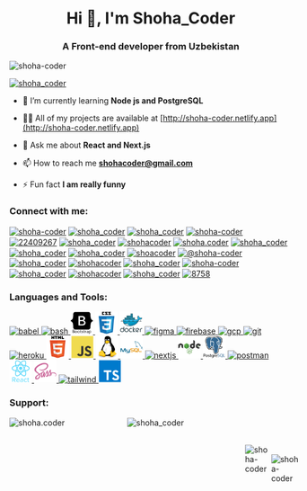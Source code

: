 <h1 align="center">Hi 👋, I'm Shoha_Coder</h1>

<h3 align="center">A Front-end developer from Uzbekistan</h3>

<p align="left"> <img src="https://komarev.com/ghpvc/?username=shoha-coder&label=Profile%20views&color=0e75b6&style=flat" alt="shoha-coder" /> </p>

<p align="left"> <a href="https://twitter.com/shoha_coder" target="blank"><img src="https://img.shields.io/twitter/follow/shoha_coder?logo=twitter&style=for-the-badge" alt="shoha_coder" /></a> </p>

- 🌱 I’m currently learning **Node js and PostgreSQL**

- 👨‍💻 All of my projects are available at [http://shoha-coder.netlify.app](http://shoha-coder.netlify.app)

- 💬 Ask me about **React and Next.js**

- 📫 How to reach me **shohacoder@gmail.com**

- ⚡ Fun fact **I am really funny**

<h3 align="left">Connect with me:</h3>
<p align="left">
<a href="https://codepen.io/shoha-coder" target="blank"><img align="center" src="https://raw.githubusercontent.com/rahuldkjain/github-profile-readme-generator/master/src/images/icons/Social/codepen.svg" alt="shoha-coder" height="30" width="40" /></a>
<a href="https://dev.to/shoha_coder" target="blank"><img align="center" src="https://raw.githubusercontent.com/rahuldkjain/github-profile-readme-generator/master/src/images/icons/Social/devto.svg" alt="shoha_coder" height="30" width="40" /></a>
<a href="https://twitter.com/shoha_coder" target="blank"><img align="center" src="https://raw.githubusercontent.com/rahuldkjain/github-profile-readme-generator/master/src/images/icons/Social/twitter.svg" alt="shoha_coder" height="30" width="40" /></a>
<a href="https://linkedin.com/in/shoha-coder" target="blank"><img align="center" src="https://raw.githubusercontent.com/rahuldkjain/github-profile-readme-generator/master/src/images/icons/Social/linked-in-alt.svg" alt="shoha-coder" height="30" width="40" /></a>
<a href="https://stackoverflow.com/users/22409267" target="blank"><img align="center" src="https://raw.githubusercontent.com/rahuldkjain/github-profile-readme-generator/master/src/images/icons/Social/stack-overflow.svg" alt="22409267" height="30" width="40" /></a>
<a href="https://codesandbox.com/shoha_coder" target="blank"><img align="center" src="https://raw.githubusercontent.com/rahuldkjain/github-profile-readme-generator/master/src/images/icons/Social/codesandbox.svg" alt="shoha_coder" height="30" width="40" /></a>
<a href="https://kaggle.com/shohacoder" target="blank"><img align="center" src="https://raw.githubusercontent.com/rahuldkjain/github-profile-readme-generator/master/src/images/icons/Social/kaggle.svg" alt="shohacoder" height="30" width="40" /></a>
<a href="https://fb.com/shoha.coder" target="blank"><img align="center" src="https://raw.githubusercontent.com/rahuldkjain/github-profile-readme-generator/master/src/images/icons/Social/facebook.svg" alt="shoha.coder" height="30" width="40" /></a>
<a href="https://instagram.com/shoha_coder" target="blank"><img align="center" src="https://raw.githubusercontent.com/rahuldkjain/github-profile-readme-generator/master/src/images/icons/Social/instagram.svg" alt="shoha_coder" height="30" width="40" /></a>
<a href="https://dribbble.com/shoha_coder" target="blank"><img align="center" src="https://raw.githubusercontent.com/rahuldkjain/github-profile-readme-generator/master/src/images/icons/Social/dribbble.svg" alt="shoha_coder" height="30" width="40" /></a>
<a href="https://www.behance.net/shoha_coder" target="blank"><img align="center" src="https://raw.githubusercontent.com/rahuldkjain/github-profile-readme-generator/master/src/images/icons/Social/behance.svg" alt="shoha_coder" height="30" width="40" /></a>
<a href="https://hashnode.com/shoacoder" target="blank"><img align="center" src="https://raw.githubusercontent.com/rahuldkjain/github-profile-readme-generator/master/src/images/icons/Social/hashnode.svg" alt="shoacoder" height="30" width="40" /></a>
<a href="https://medium.com/@shoha-coder" target="blank"><img align="center" src="https://raw.githubusercontent.com/rahuldkjain/github-profile-readme-generator/master/src/images/icons/Social/medium.svg" alt="@shoha-coder" height="30" width="40" /></a>
<a href="https://www.codechef.com/users/shoha_coder" target="blank"><img align="center" src="https://cdn.jsdelivr.net/npm/simple-icons@3.1.0/icons/codechef.svg" alt="shoha_coder" height="30" width="40" /></a>
<a href="https://www.hackerrank.com/shohacoder" target="blank"><img align="center" src="https://raw.githubusercontent.com/rahuldkjain/github-profile-readme-generator/master/src/images/icons/Social/hackerrank.svg" alt="shohacoder" height="30" width="40" /></a>
<a href="https://codeforces.com/profile/shoha_coder" target="blank"><img align="center" src="https://raw.githubusercontent.com/rahuldkjain/github-profile-readme-generator/master/src/images/icons/Social/codeforces.svg" alt="shoha_coder" height="30" width="40" /></a>
<a href="https://www.leetcode.com/shoha-coder" target="blank"><img align="center" src="https://raw.githubusercontent.com/rahuldkjain/github-profile-readme-generator/master/src/images/icons/Social/leet-code.svg" alt="shoha-coder" height="30" width="40" /></a>
<a href="https://www.hackerearth.com/shoha_coder" target="blank"><img align="center" src="https://raw.githubusercontent.com/rahuldkjain/github-profile-readme-generator/master/src/images/icons/Social/hackerearth.svg" alt="shoha_coder" height="30" width="40" /></a>
<a href="https://auth.geeksforgeeks.org/user/shohacoder" target="blank"><img align="center" src="https://raw.githubusercontent.com/rahuldkjain/github-profile-readme-generator/master/src/images/icons/Social/geeks-for-geeks.svg" alt="shohacoder" height="30" width="40" /></a>
<a href="https://www.topcoder.com/members/shoha_coder" target="blank"><img align="center" src="https://raw.githubusercontent.com/rahuldkjain/github-profile-readme-generator/master/src/images/icons/Social/topcoder.svg" alt="shoha_coder" height="30" width="40" /></a>
<a href="https://discord.gg/8758" target="blank"><img align="center" src="https://raw.githubusercontent.com/rahuldkjain/github-profile-readme-generator/master/src/images/icons/Social/discord.svg" alt="8758" height="30" width="40" /></a>
</p>

<h3 align="left">Languages and Tools:</h3>
<p align="left"><a href="https://babeljs.io/" target="_blank" rel="noreferrer"> <img src="https://www.vectorlogo.zone/logos/babeljs/babeljs-icon.svg" alt="babel" width="40" height="40"/> </a> <a href="https://www.gnu.org/software/bash/" target="_blank" rel="noreferrer"> <img src="https://www.vectorlogo.zone/logos/gnu_bash/gnu_bash-icon.svg" alt="bash" width="40" height="40"/> </a> <a href="https://getbootstrap.com" target="_blank" rel="noreferrer"> <img src="https://raw.githubusercontent.com/devicons/devicon/master/icons/bootstrap/bootstrap-plain-wordmark.svg" alt="bootstrap" width="40" height="40"/> </a> <a href="https://www.w3schools.com/css/" target="_blank" rel="noreferrer"> <img src="https://raw.githubusercontent.com/devicons/devicon/master/icons/css3/css3-original-wordmark.svg" alt="css3" width="40" height="40"/> </a> <a href="https://www.docker.com/" target="_blank" rel="noreferrer"> <img src="https://raw.githubusercontent.com/devicons/devicon/master/icons/docker/docker-original-wordmark.svg" alt="docker" width="40" height="40"/> </a><a href="https://www.figma.com/" target="_blank" rel="noreferrer"> <img src="https://www.vectorlogo.zone/logos/figma/figma-icon.svg" alt="figma" width="40" height="40"/> </a> <a href="https://firebase.google.com/" target="_blank" rel="noreferrer"> <img src="https://www.vectorlogo.zone/logos/firebase/firebase-icon.svg" alt="firebase" width="40" height="40"/> </a> <a href="https://cloud.google.com" target="_blank" rel="noreferrer"> <img src="https://www.vectorlogo.zone/logos/google_cloud/google_cloud-icon.svg" alt="gcp" width="40" height="40"/> </a> <a href="https://git-scm.com/" target="_blank" rel="noreferrer"> <img src="https://www.vectorlogo.zone/logos/git-scm/git-scm-icon.svg" alt="git" width="40" height="40"/> </a> <a href="https://heroku.com" target="_blank" rel="noreferrer"> <img src="https://www.vectorlogo.zone/logos/heroku/heroku-icon.svg" alt="heroku" width="40" height="40"/> </a> <a href="https://www.w3.org/html/" target="_blank" rel="noreferrer"> <img src="https://raw.githubusercontent.com/devicons/devicon/master/icons/html5/html5-original-wordmark.svg" alt="html5" width="40" height="40"/> </a> <a href="https://developer.mozilla.org/en-US/docs/Web/JavaScript" target="_blank" rel="noreferrer"> <img src="https://raw.githubusercontent.com/devicons/devicon/master/icons/javascript/javascript-original.svg" alt="javascript" width="40" height="40"/> </a> <a href="https://www.linux.org/" target="_blank" rel="noreferrer"> <img src="https://raw.githubusercontent.com/devicons/devicon/master/icons/linux/linux-original.svg" alt="linux" width="40" height="40"/> </a> <a href="https://www.mysql.com/" target="_blank" rel="noreferrer"> <img src="https://raw.githubusercontent.com/devicons/devicon/master/icons/mysql/mysql-original-wordmark.svg" alt="mysql" width="40" height="40"/> </a> <a href="https://nextjs.org/" target="_blank" rel="noreferrer"> <img src="https://cdn.worldvectorlogo.com/logos/nextjs-2.svg" alt="nextjs" width="40" height="40"/> </a> <a href="https://nodejs.org" target="_blank" rel="noreferrer"> <img src="https://raw.githubusercontent.com/devicons/devicon/master/icons/nodejs/nodejs-original-wordmark.svg" alt="nodejs" width="40" height="40"/> </a> <a href="https://www.postgresql.org" target="_blank" rel="noreferrer"> <img src="https://raw.githubusercontent.com/devicons/devicon/master/icons/postgresql/postgresql-original-wordmark.svg" alt="postgresql" width="40" height="40"/> </a> <a href="https://postman.com" target="_blank" rel="noreferrer"> <img src="https://www.vectorlogo.zone/logos/getpostman/getpostman-icon.svg" alt="postman" width="40" height="40"/> </a>  <a href="https://reactjs.org/" target="_blank" rel="noreferrer"> <img src="https://raw.githubusercontent.com/devicons/devicon/master/icons/react/react-original-wordmark.svg" alt="react" width="40" height="40"/> </a><a href="https://sass-lang.com" target="_blank" rel="noreferrer"> <img src="https://raw.githubusercontent.com/devicons/devicon/master/icons/sass/sass-original.svg" alt="sass" width="40" height="40"/> </a> <a href="https://tailwindcss.com/" target="_blank" rel="noreferrer"> <img src="https://www.vectorlogo.zone/logos/tailwindcss/tailwindcss-icon.svg" alt="tailwind" width="40" height="40"/> </a> <a href="https://www.typescriptlang.org/" target="_blank" rel="noreferrer"> <img src="https://raw.githubusercontent.com/devicons/devicon/master/icons/typescript/typescript-original.svg" alt="typescript" width="40" height="40"/> </a> </p>

<h3 align="left">Support:</h3>
<p><a href="https://www.buymeacoffee.com/shoha.coder"> <img align="left" src="https://cdn.buymeacoffee.com/buttons/v2/default-yellow.png" height="50" width="210" alt="shoha.coder" /></a><a href="https://ko-fi.com/shoha_coder"> <img align="left" src="https://cdn.ko-fi.com/cdn/kofi3.png?v=3" height="50" width="210" alt="shoha_coder" /></a></p><br><br>
<div style="display:flex;;">
<p><img align="right" src="https://github-readme-stats.vercel.app/api/top-langs?username=shoha-coder&show_icons=true&locale=en&layout=compact" alt="shoha-coder" />&nbsp;</p>

<p>&nbsp;  &nbsp;<img align="center" src="https://github-readme-stats.vercel.app/api?username=shoha-coder&show_icons=true&locale=en" alt="shoha-coder" /></p></div>
